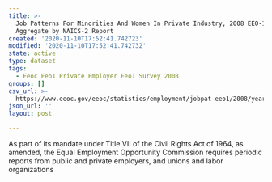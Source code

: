 ```yaml
---
title: >-
  Job Patterns For Minorities And Women In Private Industry, 2008 EEO-1 State
  Aggregate by NAICS-2 Report
created: '2020-11-10T17:52:41.742723'
modified: '2020-11-10T17:52:41.742732'
state: active
type: dataset
tags:
  - Eeoc Eeo1 Private Employer Eeo1 Survey 2008
groups: []
csv_url: >-
  https://www.eeoc.gov/eeoc/statistics/employment/jobpat-eeo1/2008/year08_state_nac2.zip
json_url: ''
layout: post

---
```

As part of its mandate under Title VII of the Civil Rights Act of 1964, as amended, the Equal Employment Opportunity Commission requires periodic reports from public and private employers, and unions and labor organizations 
